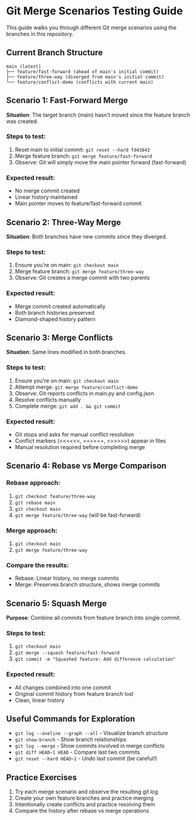 # Git Merge Scenarios Testing Guide

This guide walks you through different Git merge scenarios using the branches in this repository.

## Current Branch Structure

```
main (latest)
├── feature/fast-forward (ahead of main's initial commit)
├── feature/three-way (diverged from main's initial commit)
└── feature/conflict-demo (conflicts with current main)
```

## Scenario 1: Fast-Forward Merge

**Situation**: The target branch (main) hasn't moved since the feature branch was created.

### Steps to test:
1. Reset main to initial commit: `git reset --hard fd43843`
2. Merge feature branch: `git merge feature/fast-forward`
3. Observe: Git will simply move the main pointer forward (fast-forward)

### Expected result:
- No merge commit created
- Linear history maintained
- Main pointer moves to feature/fast-forward commit

## Scenario 2: Three-Way Merge

**Situation**: Both branches have new commits since they diverged.

### Steps to test:
1. Ensure you're on main: `git checkout main`
2. Merge feature branch: `git merge feature/three-way`
3. Observe: Git creates a merge commit with two parents

### Expected result:
- Merge commit created automatically
- Both branch histories preserved
- Diamond-shaped history pattern

## Scenario 3: Merge Conflicts

**Situation**: Same lines modified in both branches.

### Steps to test:
1. Ensure you're on main: `git checkout main`
2. Attempt merge: `git merge feature/conflict-demo`
3. Observe: Git reports conflicts in main.py and config.json
4. Resolve conflicts manually
5. Complete merge: `git add . && git commit`

### Expected result:
- Git stops and asks for manual conflict resolution
- Conflict markers (<<<<<<, ======, >>>>>>) appear in files
- Manual resolution required before completing merge

## Scenario 4: Rebase vs Merge Comparison

### Rebase approach:
1. `git checkout feature/three-way`
2. `git rebase main`
3. `git checkout main`
4. `git merge feature/three-way` (will be fast-forward)

### Merge approach:
1. `git checkout main`
2. `git merge feature/three-way`

### Compare the results:
- Rebase: Linear history, no merge commits
- Merge: Preserves branch structure, shows merge commits

## Scenario 5: Squash Merge

**Purpose**: Combine all commits from feature branch into single commit.

### Steps to test:
1. `git checkout main`
2. `git merge --squash feature/fast-forward`
3. `git commit -m "Squashed feature: Add difference calculation"`

### Expected result:
- All changes combined into one commit
- Original commit history from feature branch lost
- Clean, linear history

## Useful Commands for Exploration

- `git log --oneline --graph --all` - Visualize branch structure
- `git show-branch` - Show branch relationships
- `git log --merge` - Show commits involved in merge conflicts
- `git diff HEAD~1 HEAD` - Compare last two commits
- `git reset --hard HEAD~1` - Undo last commit (be careful!)

## Practice Exercises

1. Try each merge scenario and observe the resulting git log
2. Create your own feature branches and practice merging
3. Intentionally create conflicts and practice resolving them
4. Compare the history after rebase vs merge operations
